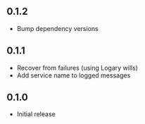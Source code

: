 ## 0.1.2
* Bump dependency versions

## 0.1.1
* Recover from failures (using Logary wills)
* Add service name to logged messages

## 0.1.0
* Initial release

